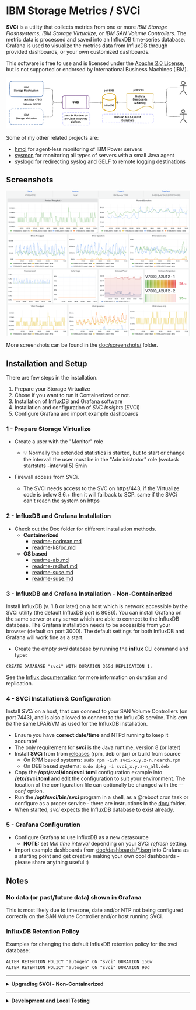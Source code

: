 # IBM Storage Metrics / SVCi

**SVCi** is a utility that collects metrics from one or more *IBM Storage Flashsystems*, *IBM Storage Virtualize*, or *IBM SAN Volume Controllers*. The metric data is processed and saved into an InfluxDB time-series database. Grafana is used to visualize the metrics data from InfluxDB through provided dashboards, or your own customized dashboards.

This software is free to use and is licensed under the [Apache 2.0 License](LICENSE), but is not supported or endorsed by International Business Machines (IBM).

![architecture](doc/SVCi.png)

Some of my other related projects are:

- [hmci](https://github.com/mnellemann/hmci) for agent-less monitoring of IBM Power servers
- [sysmon](https://github.com/mnellemann/sysmon) for monitoring all types of servers with a small Java agent
- [syslogd](https://github.com/mnellemann/syslogd) for redirecting syslog and GELF to remote logging destinations


## Screenshots

![screenshot](doc/screenshots/v7000-8_4_2_0-1.png)

More screenshots can be found in the [doc/screenshots/](doc/screenshots) folder.


## Installation and Setup

There are few steps in the installation.

1. Prepare your Storage Virtualize
2. Chose if you want to run it Containerized or not. 
3. Installation of InfluxDB and Grafana software
4. Installation and configuration of *SVC Insights* (SVCi)
5. Configure Grafana and import example dashboards

### 1 - Prepare Storage Virtualize

- Create a user with the "Monitor" role
  - :bulb: Normally the extended statistics is started, but to start or change the intervall 
    the user must be in the "Administrator" role (svctask startstats -interval 5) 5min

- Firewall access from SVCi.
  - The SVCi needs access to the SVC on https/443, if the Virtualize code is below 8.6.+ then it will failback to SCP. same if the SVCi can't reach the system on https

### 2 - InfluxDB and Grafana Installation
  - Check out the Doc folder for different installation methods.
    - **Containerized**
      - [readme-podman.md](doc/readme-podman.md)
      - [readme-k8/oc.md](doc/readme-k8/oc.md)
    - **OS based**
      - [readme-aix.md](doc/readme-aix.md)
      - [readme-redhat.md](doc/readme-redhat.md)
      - [readme-suse.md](doc/readme-suse.md)
      - [readme-suse.md](doc/readme-suse.md)


### 3 - InfluxDB and Grafana Installation - Non-Containerized

Install InfluxDB (v. **1.8** or later) on a host which is network accessible by the SVCi utility (the default InfluxDB port is 8086). You can install Grafana on the same server or any server which are able to connect to the InfluxDB database. The Grafana installation needs to be accessible from your browser (default on port 3000). The default settings for both InfluxDB and Grafana will work fine as a start.

- Create the empty *svci* database by running the **influx** CLI command and type:

```shell
CREATE DATABASE "svci" WITH DURATION 365d REPLICATION 1;
```

See the [Influx documentation](https://docs.influxdata.com/influxdb/v1.8/query_language/manage-database/#create-database) for more information on duration and replication.


### 4 - SVCi Installation & Configuration

Install *SVCi* on a host, that can connect to your SAN Volume Controllers (on port 7443), and is also allowed to connect to the InfluxDB service. This *can be* the same LPAR/VM as used for the InfluxDB installation.

- Ensure you have **correct date/time** and NTPd running to keep it accurate!
- The only requirement for **svci** is the Java runtime, version 8 (or later)
- Install **SVCi** from from [releases](https://github.com/mnellemann/svci/releases) (rpm, deb or jar) or build from source
  - On RPM based systems: ```sudo rpm -ivh svci-x.y.z-n.noarch.rpm```
  - On DEB based systems: ```sudo dpkg -i svci_x.y.z-n_all.deb```
- Copy the **/opt/svci/doc/svci.toml** configuration example into **/etc/svci.toml** and edit the configuration to suit your environment. The location of the configuration file can optionally be changed with the *--conf* option.
- Run the **/opt/svci/bin/svci** program in a shell, as a @reboot cron task or configure as a proper service - there are instructions in the [doc/](doc/) folder.
- When started, *svci* expects the InfluxDB database to exist already.

### 5 - Grafana Configuration

- Configure Grafana to use InfluxDB as a new datasource
  - **NOTE:** set *Min time interval* depending on your SVCi *refresh* setting.
- Import example dashboards from [doc/dashboards/*.json](doc/dashboards/) into Grafana as a starting point and get creative making your own cool dashboards - please share anything useful :)

## Notes


### No data (or past/future data) shown in Grafana

This is most likely due to timezone, date and/or NTP not being configured correctly on the SAN Volune Controller and/or host running SVCi.

### InfluxDB Retention Policy

Examples for changing the default InfluxDB retention policy for the svci database:

```text
ALTER RETENTION POLICY "autogen" ON "svci" DURATION 156w
ALTER RETENTION POLICY "autogen" ON "svci" DURATION 90d
```

------

<details closed>
  <summary><B>Upgrading SVCi - Non-Containerized</B></summary>

  -------
  ### Upgrading SVCi Non-Containerized

  On RPM based systems (RedHat, Suse, CentOS), download the latest *svci-x.y.z-n.noarch.rpm* file and upgrade:
  ```shell
  sudo rpm -Uvh svci-x.y.z-n.noarch.rpm
  ```

  On DEB based systems (Debian, Ubuntu and derivatives), download the latest *svci_x.y.z-n_all.deb* file and upgrade:
  ```shell
  sudo dpkg -i svci_x.y.z-n_all.deb
  ```

  Restart the SVCi service on *systemd* based Linux systems:

  ```shell
  systemctl restart svci
  journalctl -f -u svci  # to check log output
  ```

  ### AIX Notes

  To install (or upgrade) on AIX, you need to pass the *--ignoreos* flag to the *rpm* command:

  ```shell
  rpm -Uvh --ignoreos svci-x.y.z-n.noarch.rpm
  ```

    
</details>


-----

<details closed>
  <summary><B>Development and Local Testing</B></summary>

## Development Information

You need Java (JDK) version 8 or later to build svci.


### Build & Test

Use the gradle build tool, which will download all required dependencies:

```shell
./gradlew clean build
```
  -------
### Local Testing

#### InfluxDB v1.x

Start a InfluxDB container:

```shell
docker run --name=influxdb --rm -d -p 8086:8086 influxdb:1.8
```

Create the *svci* database:

```shell
docker exec -i influxdb influx -execute "CREATE DATABASE svci"
```

#### InfluxDB v2.x

Start a InfluxDB container:

```shell
docker run --name=influxdb --rm -d -p 8086:8086 influxdb:latest
```

- Then use the Web UI to create an initial user (for the web UI), an organization and bucket: http://localhost:8086/
- Then create an API token with RW access to your bucket.


#### Grafana

Start a Grafana container, linking it to the InfluxDB container:

```shell
docker run --name grafana --link influxdb:influxdb --rm -d -p 3000:3000 grafana/grafana
```

Setup Grafana to connect to the InfluxDB container by defining a new datasource on URL *http://influxdb:8086* named *svci*.

If you are [connecting](https://docs.influxdata.com/influxdb/v2.7/tools/grafana/) to InfluxDB v2.x, then add a custom http header, enter bucket as database and disable authorization.
- Authorization = Token abcdef_random_token_from_nfluxdb==
- Import dashboards from the [doc/dashboards/](doc/dashboards/) folder.

    
</details>


